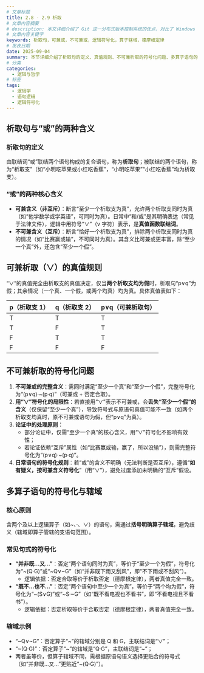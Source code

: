 ```yaml
---
# 文章标题
title: 2.8 - 2.9 析取
# 文章内容摘要
# description: 本文详细介绍了 Git 这一分布式版本控制系统的优点，对比了 Windows 与 macOS/Linux 系统下的常用命令，讲解了 vim 操作模式及常用命令，还阐述了 Git 的基本配置、特定项目配置和命令缩写设置等内容。
# 文章内容关键字
keywords: 析取句，可兼或，不可兼或，逻辑符号化，算子辖域，德摩根定律
# 发表日期
date: 2025-09-04
summary: 本节详细介绍了析取句的定义、真值规则、不可兼析取的符号化问题、多算子语句的符号化与辖域等内容。
# 分类
categories:
  - 逻辑与哲学
# 标签
tags:
  - 逻辑学
  - 语句逻辑
  - 逻辑符号化
---
```


## 析取句与“或”的两种含义

### 析取句的定义

由联结词“或”联结两个语句构成的复合语句，称为**析取句**；被联结的两个语句，称为“析取支”（如“小明吃苹果或小红吃香蕉”，“小明吃苹果”“小红吃香蕉”均为析取支）。

### “或”的两种核心含义

- **可兼含义（非互斥）**：断言“至少一个析取支为真”，允许两个析取支同时为真（如“他学数学或学英语”，可同时为真）。日常中“和/或”是其明确表达（常见于法律文件），逻辑中用符号“∨”（v 字符）表示，是**真值函数联结词**。
- **不可兼含义（互斥）**：断言“恰好一个析取支为真”，排除两个析取支同时为真的情况（如“比赛赢或输”，不可同时为真）。其含义比可兼或更丰富，除“至少一个真”外，还包含“至少一个假”。

## 可兼析取（∨）的真值规则

“∨”的真值完全由析取支的真值决定，仅当**两个析取支均为假**时，析取句“p∨q”为假；其余情况（一个真、一个假，或两个均真）均为真。具体真值表如下：

| p（析取支 1） | q（析取支 2） | p∨q（可兼析取句） |
| ------------- | ------------- | ----------------- |
| T             | T             | T                 |
| T             | F             | T                 |
| F             | T             | T                 |
| F             | F             | F                 |

## 不可兼析取的符号化问题

1. **不可兼或的完整含义**：需同时满足“至少一个真”和“至少一个假”，完整符号化为“(p∨q)·~(p·q)”（可兼或 + 否定合取）。
2. **用“∨”符号化的局限性**：若直接用“∨”表示不可兼或，会**丢失“至少一个假”的含义**（仅保留“至少一个真”），导致符号式与原语句真值可能不一致（如两个析取支均真时，原不可兼或语句为假，但“p∨q”为真）。
3. **论证中的处理原则**：
   - 部分论证中，仅需“至少一个真”的核心含义，用“∨”符号化不影响有效性；
   - 若论证依赖“互斥”属性（如“比赛赢或输，赢了，所以没输”），则需完整符号化为“(p∨q)·~(p·q)”。
4. **日常语句的符号化规则**：若“或”的含义不明确（无法判断是否互斥），遵循“**如有疑义，按可兼含义符号化**”（用“∨”），避免过度添加未明确的“互斥”假设。

## 多算子语句的符号化与辖域

### 核心原则

含两个及以上逻辑算子（如~、·、∨）的语句，需通过**括号明确算子辖域**，避免歧义（辖域即算子管辖的支语句范围）。

### 常见句式的符号化

- **“并非既...又...”**：否定“两个语句同时为真”，等价于“至少一个为假”，符号化为“~(Q·G)”或“~Q∨~G”（如“并非既下雨又刮风”，即“不下雨或不刮风”）。
  - 逻辑依据：否定合取等价于析取否定（德摩根定律），两者真值完全一致。
- **“既不...也不...”**：否定“两个语句中至少一个为真”，等价于“两个均为假”，符号化为“~(S∨G)”或“~S·~G”（如“既不看电视也不看书”，即“不看电视且不看书”）。
  - 逻辑依据：否定析取等价于合取否定（德摩根定律），两者真值完全一致。

### 辖域示例

- “~Q∨~G”：否定算子“~”的辖域分别是 Q 和 G，主联结词是“∨”；
- “~(Q·G)”：否定算子“~”的辖域是“Q·G”，主联结词是“~”；
- 两者虽等价，但算子辖域不同，需根据原语句语义选择更贴合的符号式（如“并非既...又...”更贴近“~(Q·G)”）。
